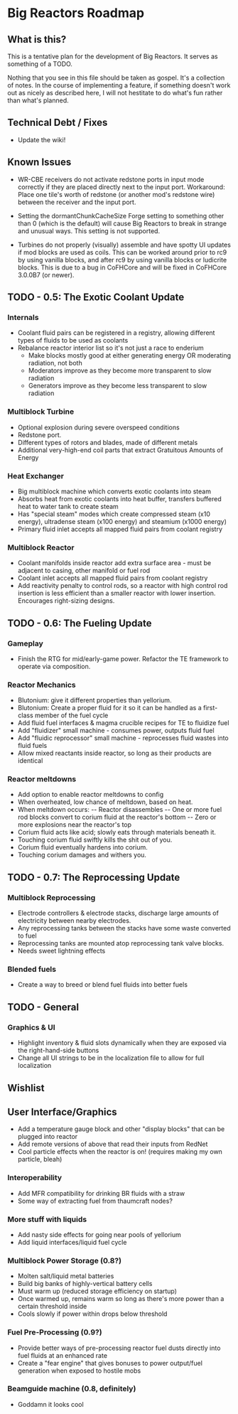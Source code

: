 Big Reactors Roadmap
====================

What is this?
-------------
This is a tentative plan for the development of Big Reactors. It serves as something of a TODO.

Nothing that you see in this file should be taken as gospel. It's a collection of notes. In the course of implementing a feature, if something doesn't work out as nicely as described here, I will not hestitate to do what's fun rather than what's planned.

Technical Debt / Fixes
----------------------
- Update the wiki!

Known Issues
------------
- WR-CBE receivers do not activate redstone ports in input mode correctly if they are placed directly next to the input port. Workaround: Place one tile's worth of redstone (or another mod's redstone wire) between the receiver and the input port.

- Setting the dormantChunkCacheSize Forge setting to something other than 0 (which is the default) will cause Big Reactors to break in strange and unusual ways. This setting is not supported.

- Turbines do not properly (visually) assemble and have spotty UI updates if mod blocks are used as coils. This can be worked around prior to rc9 by using vanilla blocks, and after rc9 by using vanilla blocks or ludicrite blocks. This is due to a bug in CoFHCore and will be fixed in CoFHCore 3.0.0B7 (or newer).

TODO - 0.5: The Exotic Coolant Update
------------------------------
### Internals
- Coolant fluid pairs can be registered in a registry, allowing different types of fluids to be used as coolants
- Rebalance reactor interior list so it's not just a race to enderium
  - Make blocks mostly good at either generating energy OR moderating radiation, not both
  - Moderators improve as they become more transparent to slow radiation
  - Generators improve as they become less transparent to slow radiation

### Multiblock Turbine
- Optional explosion during severe overspeed conditions
- Redstone port.
- Different types of rotors and blades, made of different metals
- Additional very-high-end coil parts that extract Gratuitous Amounts of Energy

### Heat Exchanger
- Big multiblock machine which converts exotic coolants into steam
- Absorbs heat from exotic coolants into heat buffer, transfers buffered heat to water tank to create steam
- Has "special steam" modes which create compressed steam (x10 energy), ultradense steam (x100 energy) and steamium (x1000 energy)
- Primary fluid inlet accepts all mapped fluid pairs from coolant registry

### Multiblock Reactor
- Coolant manifolds inside reactor add extra surface area - must be adjacent to casing, other manifold or fuel rod
- Coolant inlet accepts all mapped fluid pairs from coolant registry
- Add reactivity penalty to control rods, so a reactor with high control rod insertion is less efficient than a smaller reactor with lower insertion. Encourages right-sizing designs.

TODO - 0.6: The Fueling Update
------------------------------
### Gameplay
- Finish the RTG for mid/early-game power. Refactor the TE framework to operate via composition.

### Reactor Mechanics
- Blutonium: give it different properties than yellorium.
- Blutonium: Create a proper fluid for it so it can be handled as a first-class member of the fuel cycle
- Add fluid fuel interfaces & magma crucible recipes for TE to fluidize fuel
- Add "fluidizer" small machine - consumes power, outputs fluid fuel
- Add "fluidic reprocessor" small machine - reprocesses fluid wastes into fluid fuels
- Allow mixed reactants inside reactor, so long as their products are identical

### Reactor meltdowns
- Add option to enable reactor meltdowns to config
- When overheated, low chance of meltdown, based on heat.
- When meltdown occurs:
-- Reactor disassembles
-- One or more fuel rod blocks convert to corium fluid at the reactor's bottom
-- Zero or more explosions near the reactor's top
- Corium fluid acts like acid; slowly eats through materials beneath it.
- Touching corium fluid swiftly kills the shit out of you.
- Corium fluid eventually hardens into corium.
- Touching corium damages and withers you.

TODO - 0.7: The Reprocessing Update
-----------------------------------
### Multiblock Reprocessing
- Electrode controllers & electrode stacks, discharge large amounts of electricity between nearby electrodes.
- Any reprocessing tanks between the stacks have some waste converted to fuel
- Reprocessing tanks are mounted atop reprocessing tank valve blocks.
- Needs sweet lightning effects

### Blended fuels
- Create a way to breed or blend fuel fluids into better fuels

TODO - General
--------------

### Graphics & UI
- Highlight inventory & fluid slots dynamically when they are exposed via the right-hand-side buttons
- Change all UI strings to be in the localization file to allow for full localization

Wishlist
--------
## User Interface/Graphics
- Add a temperature gauge block and other "display blocks" that can be plugged into reactor
- Add remote versions of above that read their inputs from RedNet
- Cool particle effects when the reactor is on! (requires making my own particle, bleah)

### Interoperability
- Add MFR compatibility for drinking BR fluids with a straw
- Some way of extracting fuel from thaumcraft nodes?

### More stuff with liquids
- Add nasty side effects for going near pools of yellorium
- Add liquid interfaces/liquid fuel cycle

### Multiblock Power Storage (0.8?)
- Molten salt/liquid metal batteries
- Build big banks of highly-vertical battery cells
- Must warm up (reduced storage efficiency on startup)
- Once warmed up, remains warm so long as there's more power than a certain threshold inside
- Cools slowly if power within drops below threshold

### Fuel Pre-Processing (0.9?)
- Provide better ways of pre-processing reactor fuel dusts directly into fuel fluids at an enhanced rate
- Create a "fear engine" that gives bonuses to power output/fuel generation when exposed to hostile mobs

### Beamguide machine (0.8, definitely)
- Goddamn it looks cool
